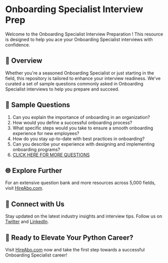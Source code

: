 # Onboarding Specialist Interview Prep

Welcome to the Onboarding Specialist Interview Preparation ! This resource is designed to help you ace your Onboarding Specialist interviews with confidence.

## 🚀 Overview

Whether you're a seasoned Onboarding Specialist or just starting in the field, this repository is tailored to enhance your interview readiness. We've curated a set of sample questions commonly asked in Onboarding Specialist interviews to help you prepare and succeed.

## 📝 Sample Questions

1. Can you explain the importance of onboarding in an organization?
2. How would you define a successful onboarding process?
3. What specific steps would you take to ensure a smooth onboarding experience for new employees?
4. How do you stay up-to-date with best practices in onboarding?
5. Can you describe your experience with designing and implementing onboarding programs?
6. [CLICK HERE FOR MORE QUESTIONS](https://hireabo.com/job/1_1_32/Onboarding%20Specialist)

## 🌐 Explore Further

For an extensive question bank and more resources across 5,000 fields, visit [HireAbo.com](https://www.hireabo.com).

## 📱 Connect with Us

Stay updated on the latest industry insights and interview tips. Follow us on [Twitter](https://twitter.com/hireabo) and [LinkedIn](https://www.linkedin.com/in/hire-abo-3609972a8/).

## 🚀 Ready to Elevate Your Python Career?

Visit [HireAbo.com](https://www.hireabo.com) now and take the first step towards a successful Onboarding Specialist career!
